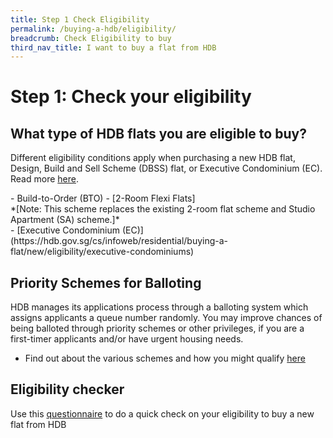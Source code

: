 ```yaml
---
title: Step 1 Check Eligibility
permalink: /buying-a-hdb/eligibility/
breadcrumb: Check Eligibility to buy
third_nav_title: I want to buy a flat from HDB
---
```


# Step 1: Check your eligibility

## What type of HDB flats you are eligible to buy?

Different eligibility conditions apply when purchasing a new HDB flat, Design, Build and Sell Scheme (DBSS) flat, or Executive Condominium (EC). Read more [here](https://www.hdb.gov.sg/cs/infoweb/residential/buying-a-flat/new/types-of-flats&rendermode=preview).

<p>
  - Build-to-Order (BTO)
  - [2-Room Flexi Flats]<br>
  *[Note: This scheme replaces the existing 2-room flat scheme and Studio Apartment (SA) scheme.]*<br>
  - [Executive Condominium (EC)](https://hdb.gov.sg/cs/infoweb/residential/buying-a-flat/new/eligibility/executive-condominiums)
</p>

## Priority Schemes for Balloting

HDB manages its applications process through a balloting system which assigns applicants a queue number randomly. You may improve chances of being balloted through priority schemes or other privileges, if you are a first-timer applicants and/or have urgent housing needs.

  - Find out about the various schemes and how you might qualify [here](https://hdb.gov.sg/cs/infoweb/residential/buying-a-flat/new/eligibility/priority-schemes)
  
## Eligibility checker

Use this [questionnaire](https://services2.hdb.gov.sg/webapp/BP13EligCheck/BP13SHome?strSystem=CHECK) to do a quick check on your eligibility to buy a new flat from HDB


